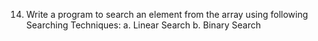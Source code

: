 14. Write a program to search an element from the array using following Searching Techniques:
    a. Linear Search
    b. Binary Search